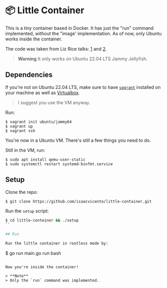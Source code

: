 # 📦 Little Container

This is a tiny container based in Docker. It has just the "run" command
implemented, without the "image' implementation. As of now, only Ubuntu works
inside the container.

The code was taken from Liz Rice talks: [1](https://youtu.be/oSlheqvaRso) and [2](https://youtu.be/jeTKgAEyhsA).

> **Warning**
> It only works on Ubuntu 22.04 LTS Jammy Jellyfish.

## Dependencies

If you're not on Ubuntu 22.04 LTS, make sure to have [`vagrant`](https://github.com/hashicorp/vagrant)
installed on your machine as well as [Virtualbox](https://www.virtualbox.org/).

> I suggest you use the VM anyway.

Run:
```
$ vagrant init ubuntu/jammy64
$ vagrant up
$ vagrant ssh
```

You're now in a Ubuntu VM. There's still a few things you need to do.

Still in the VM, run:

```
$ sudo apt install qemu-user-static
$ sudo systemctl restart systemd-binfmt.service
```

## Setup

Clone the repo:

```
$ git clone https://github.com/isaacvicente/little-container.git
```

Run the `setup` script:

```bash
$ cd little-conteiner && ./setup
``

## Run

Run the little container in rootless mode by:

```
$ go run main.go run bash
```

Now you're inside the container!

> **Note**
> Only the `run` command was implemented.
